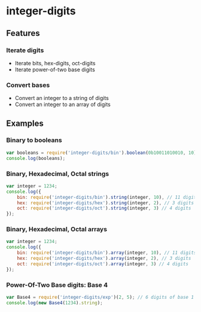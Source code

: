 
# integer-digits

## Features

### Iterate digits

 * Iterate bits, hex-digits, oct-digits
 * Iterate power-of-two base digits

### Convert bases

 * Convert an integer to a string of digits
 * Convert an integer to an array of digits

## Examples

### Binary to booleans

```javascript
var booleans = require('integer-digits/bin').boolean(0b10011010010, 10); // 11 digits of 0b10011010010
console.log(booleans);
```

### Binary, Hexadecimal, Octal strings

```javascript
var integer = 1234;
console.log({
	bin: require('integer-digits/bin').string(integer, 10), // 11 digits
	hex: require('integer-digits/hex').string(integer, 2), // 3 digits
	oct: require('integer-digits/oct').string(integer, 3) // 4 digits
});
```

### Binary, Hexadecimal, Octal arrays

```javascript
var integer = 1234;
console.log({
	bin: require('integer-digits/bin').array(integer, 10), // 11 digits
	hex: require('integer-digits/hex').array(integer, 2), // 3 digits
	oct: require('integer-digits/oct').array(integer, 3) // 4 digits
});
```

### Power-Of-Two Base digits: Base 4

```javascript
var Base4 = require('integer-digits/exp')(2, 5); // 6 digits of base 1 << 2 (i.e. 4)
console.log(new Base4(1234).string);
```

